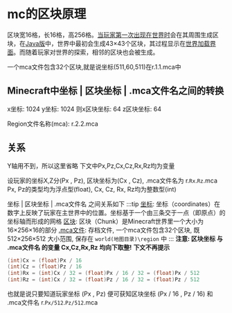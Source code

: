 # mc的区块原理

区块宽16格，长16格，高256格。[当玩家第一次出现在世界时](https://minecraft.fandom.com/zh/wiki/%E5%87%BA%E7%94%9F%E7%82%B9%E5%8C%BA%E5%9D%97)会在其周围生成区块，在[Java版](https://minecraft.fandom.com/zh/wiki/Java%E7%89%88)中，世界中最初会生成43×43个区块，其过程显示在[世界加载界面](https://minecraft.fandom.com/zh/wiki/%E4%B8%96%E7%95%8C%E5%8A%A0%E8%BD%BD%E7%95%8C%E9%9D%A2)。而随着玩家对世界的探索，相邻的区块也会被生成。

 一个mca文件包含32个区块,就是说坐标(511,60,511)在r.1.1.mca中

## Minecraft中坐标 | 区块坐标 | .mca文件名之间的转换

x坐标: 1024
y坐标: 1024
则x区块坐标: 64
z区块坐标: 64
​

Region文件名称(mca): r.2.2.mca

## 关系

Y轴用不到，所以这里省略
下文中Px,Pz,Cx,Cz,Rx,Rz均为变量

设玩家的坐标X,Z分(Px , Pz), 区块坐标为(Cx , Cz), .mca文件名为 r.`Rx`.`Rz`.mca
Px, Pz的类型均为浮点型(float), Cx, Cz, Rx, Rz均为整数型(int)

坐标 | 区块坐标 | .mca文件名 之间关系如下
:::tip
  [坐标](https://minecraft-zh.gamepedia.com/%E5%9D%90%E6%A0%87): 坐标（coordinates）在数字上反映了玩家在主世界中的位置。坐标基于一个由三条交于一点（即原点）的坐标轴而形成的网格
[区块](https://minecraft-zh.gamepedia.com/%E5%8C%BA%E5%9D%97): 区块（Chunk）是Minecraft世界里一个大小为16×256×16的部分
[.mca文件](https://minecraft-zh.gamepedia.com/%E5%8C%BA%E5%9F%9F%E6%96%87%E4%BB%B6%E6%A0%BC%E5%BC%8F): 存档文件, 一个mca文件包含32个区块, 既 512×256×512 大小范围, 保存在 `world(地图目录)\region` 中
:::
**注意: 区块坐标 与 .mca文件名 的变量 Cx,Cz,Rx,Rz 均向下取整!**
**下文不再提示**

```java
(int)Cx = (float)Px / 16
(int)Cz = (float)Pz / 16
(int)Rx = (int)Cx / 32 = (float)Px / 16 / 32 = (float)Px / 512
(int)Rz = (int)Cx / 32 = (float)Pz / 16 / 32 = (float)Pz / 512
```

也就是说只要知道玩家坐标 (Px , Pz)
便可获知区块坐标 (Px / 16 , Pz / 16) 和 .mca文件名 r.`Px/512`.`Pz/512`.mca
